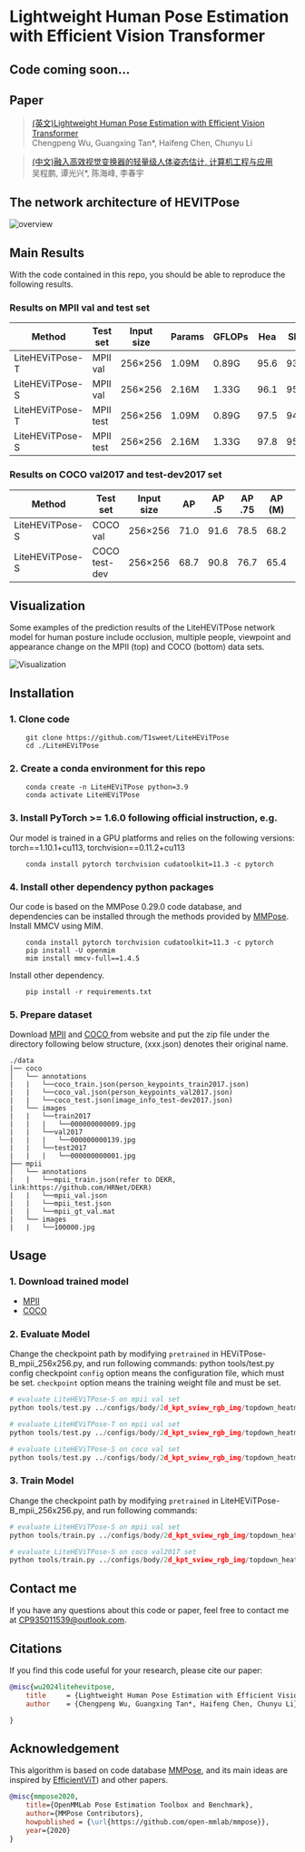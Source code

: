 # Lightweight Human Pose Estimation with Efficient Vision Transformer

## Code coming soon...

## Paper

> [(英文)Lightweight Human Pose Estimation with Efficient Vision Transformer](https://arxiv.org/pdf/2311.13615.pdf)  
> Chengpeng Wu, Guangxing Tan*, Haifeng Chen, Chunyu Li

> [(中文)融入高效视觉变换器的轻量级人体姿态估计, 计算机工程与应用](https://arxiv.org/pdf/2311.13615.pdf)  
> 吴程鹏, 谭光兴*, 陈海峰, 李春宇

## The network architecture of HEVITPose

![overview](img/NetworkGraph.png)

## Main Results
With the code contained in this repo, you should be able to reproduce the following results. 
### Results on MPII val and test set
|   Method      |   Test set    | Input size |Params |GFLOPs | Hea| Sho| Elb| Wri |Hip| Kne |Ank |mean|
|---------------|---------------|------------|-------|-------|----|----|----|-----|----|-----|----|-----|
| LiteHEViTPose-T   | MPII val      |  256×256   | 1.09M | 0.89G | 95.6	|93.8 |86.3	|79.9 |86.3	|79.9 |74.5	|85.9|
| LiteHEViTPose-S   | MPII val      |  256×256   | 2.16M | 1.33G | 96.1	|95.0 |87.9	|81.9 |87.8	|82.6 |77.7	|87.7|
| LiteHEViTPose-T   | MPII test     |  256×256   | 1.09M | 0.89G | 97.5	|94.6 |88.2	|82.1 |88.0	|82.2 |76.7	|87.6|
| LiteHEViTPose-S   | MPII test     |  256×256   | 2.16M | 1.33G | 97.8	|95.4 |89.6	|84.1 |89.1	|84.0 |79.8	|89.0|

### Results on COCO val2017 and test-dev2017 set
| Method     | Test set      | Input size |  AP | AP .5|AP .75|AP (M)|AP (L)| AR   |
|------------|---------------|------------|-----|------|------|------|------|------| 
| LiteHEViTPose-S| COCO val      | 256×256    | 71.0| 91.6 | 78.5 |	68.2 | 75.1 | 74.1|
| LiteHEViTPose-S| COCO test-dev | 256×256    | 68.7| 90.8 | 76.7 |	65.4 | 74.2 | 74.4|

## Visualization
Some examples of the prediction results of the LiteHEViTPose network model for
human posture include occlusion, multiple people, viewpoint and appearance change on the MPII (top) and COCO (bottom) data sets.

![Visualization](./img/visualization.png)



## Installation

### 1. Clone code
```shell
    git clone https://github.com/T1sweet/LiteHEViTPose
    cd ./LiteHEViTPose
```

### 2. Create a conda environment for this repo
```shell
    conda create -n LiteHEViTPose python=3.9
    conda activate LiteHEViTPose
```

### 3. Install PyTorch >= 1.6.0 following official instruction, e.g.
Our model is trained in a GPU platforms and relies on the following versions: 
torch==1.10.1+cu113, torchvision==0.11.2+cu113
```shell
    conda install pytorch torchvision cudatoolkit=11.3 -c pytorch
```

### 4. Install other dependency python packages
Our code is based on the MMPose 0.29.0 code database, and dependencies can be installed through the methods provided by [MMPose](https://github.com/open-mmlab/mmpose/blob/v0.29.0/docs/en/install.md). 
Install MMCV using MIM.
```shell
    conda install pytorch torchvision cudatoolkit=11.3 -c pytorch
    pip install -U openmim
    mim install mmcv-full==1.4.5
```
Install other dependency.
```shell
    pip install -r requirements.txt
```

### 5. Prepare dataset
Download [MPII](http://human-pose.mpi-inf.mpg.de/#download) and [COCO ](https://cocodataset.org/#home) from website and put the zip file under the directory following below structure, (xxx.json) denotes their original name.

```
./data
|── coco
│   └── annotations
|   |   └──coco_train.json(person_keypoints_train2017.json)
|   |   └──coco_val.json(person_keypoints_val2017.json)
|   |   └──coco_test.json(image_info_test-dev2017.json)
|   └── images
|   |   └──train2017
|   |   |   └──000000000009.jpg
|   |   └──val2017
|   |   |   └──000000000139.jpg
|   |   └──test2017
|   |   |   └──000000000001.jpg
├── mpii
│   └── annotations
|   |   └──mpii_train.json(refer to DEKR, link:https://github.com/HRNet/DEKR)
|   |   └──mpii_val.json
|   |   └──mpii_test.json
|   |   └──mpii_gt_val.mat
|   └── images
|   |   └──100000.jpg
```
## Usage

### 1. Download trained model
* [MPII](https://1drv.ms/u/s!AhpKYLhXKpH7gv8RepyMU_iU5uhxhg?e=ygs4Me)
* [COCO](https://1drv.ms/u/s!AhpKYLhXKpH7gv8RepyMU_iU5uhxhg?e=ygs4Me)


### 2. Evaluate Model
Change the checkpoint path by modifying `pretrained` in HEViTPose-B_mpii_256x256.py, and run following commands:
python tools/test.py config checkpoint
`config` option means the configuration file, which must be set.
`checkpoint` option means the training weight file and must be set.

```python
# evaluate LiteHEViTPose-S on mpii val set
python tools/test.py ../configs/body/2d_kpt_sview_rgb_img/topdown_heatmap/LiteHEViTPose-S_mpii_256x256.py /work_dir/LiteHEViTPose/LiteHEViTPose-S.pth

# evaluate LiteHEViTPose-T on mpii val set
python tools/test.py ../configs/body/2d_kpt_sview_rgb_img/topdown_heatmap/LiteHEViTPose-T_mpii_256x256.py /work_dir/LiteHEViTPose/LiteHEViTPose-T.pth

# evaluate LiteHEViTPose-S on coco val set
python tools/test.py ../configs/body/2d_kpt_sview_rgb_img/topdown_heatmap/LiteHEViTPose-B_coco_256x256.py /work_dir/LiteHEViTPose/LiteHEViTPose-B_coco.pth

```

### 3. Train Model
Change the checkpoint path by modifying `pretrained` in LiteHEViTPose-B_mpii_256x256.py, and run following commands:
```python
# evaluate LiteHEViTPose-S on mpii val set
python tools/train.py ../configs/body/2d_kpt_sview_rgb_img/topdown_heatmap/LiteHEViTPose-B_mpii_256x256.py

# evaluate LiteHEViTPose-S on coco val2017 set
python tools/train.py ../configs/body/2d_kpt_sview_rgb_img/topdown_heatmap/LiteHEViTPose-B_coco_256x256.py
```

## Contact me
If you have any questions about this code or paper, feel free to contact me at
CP935011539@outlook.com.


## Citations
If you find this code useful for your research, please cite our paper:

```bibtex
@misc{wu2024litehevitpose,
    title     = {Lightweight Human Pose Estimation with Efficient Vision Transformer},
    author    = {Chengpeng Wu, Guangxing Tan*, Haifeng Chen, Chunyu Li},

}
```


## Acknowledgement
This algorithm is based on code database [MMPose](https://github.com/open-mmlab/mmpose/tree/v0.29.0), and its main ideas are inspired by [EfficientViT](https://openaccess.thecvf.com/content/CVPR2023/papers/Liu_EfficientViT_Memory_Efficient_Vision_Transformer_With_Cascaded_Group_Attention_CVPR_2023_paper.pdf)) and other papers.

```bibtex
@misc{mmpose2020,
    title={OpenMMLab Pose Estimation Toolbox and Benchmark},
    author={MMPose Contributors},
    howpublished = {\url{https://github.com/open-mmlab/mmpose}},
    year={2020}
}
```
